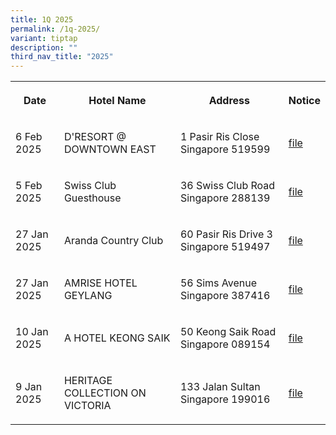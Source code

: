 ```yaml
---
title: 1Q 2025
permalink: /1q-2025/
variant: tiptap
description: ""
third_nav_title: "2025"
---
```

<table style="minWidth: 100px">
<colgroup>
<col>
<col>
<col>
<col>
</colgroup>
<tbody>
<tr>
<th rowspan="1" colspan="1">
<p>Date</p>
</th>
<th rowspan="1" colspan="1">
<p>Hotel Name</p>
</th>
<th rowspan="1" colspan="1">
<p>Address</p>
</th>
<th rowspan="1" colspan="1">
<p>Notice</p>
</th>
</tr>
<tr>
<td rowspan="1" colspan="1">
<p>6 Feb 2025</p>
</td>
<td rowspan="1" colspan="1">
<p>D'RESORT @ DOWNTOWN EAST</p>
</td>
<td rowspan="1" colspan="1">
<p>1 Pasir Ris Close Singapore 519599</p>
</td>
<td rowspan="1" colspan="1">
<p><a href="/files/DRESORT_DOWNTOWN_EAST.pdf" rel="noopener noreferrer nofollow" target="_blank">file</a>
</p>
</td>
</tr>
<tr>
<td rowspan="1" colspan="1">
<p>5 Feb 2025</p>
</td>
<td rowspan="1" colspan="1">
<p>Swiss Club Guesthouse</p>
</td>
<td rowspan="1" colspan="1">
<p>36 Swiss Club Road Singapore 288139</p>
</td>
<td rowspan="1" colspan="1">
<p><a href="/files/Swiss_Club_Guesthouse.pdf" rel="noopener noreferrer nofollow" target="_blank">file</a>
</p>
</td>
</tr>
<tr>
<td rowspan="1" colspan="1">
<p>27 Jan 2025</p>
</td>
<td rowspan="1" colspan="1">
<p>Aranda Country Club</p>
</td>
<td rowspan="1" colspan="1">
<p>60 Pasir Ris Drive 3 Singapore 519497</p>
</td>
<td rowspan="1" colspan="1">
<p><a href="/files/Aranda_Country_Club.pdf" rel="noopener noreferrer nofollow" target="_blank">file</a>
</p>
</td>
</tr>
<tr>
<td rowspan="1" colspan="1">
<p>27 Jan 2025</p>
</td>
<td rowspan="1" colspan="1">
<p>AMRISE HOTEL GEYLANG</p>
</td>
<td rowspan="1" colspan="1">
<p>56 Sims Avenue Singapore 387416</p>
</td>
<td rowspan="1" colspan="1">
<p><a href="/files/AMRISE_HOTEL_GEYLANG.pdf" rel="noopener noreferrer nofollow" target="_blank">file</a>
</p>
</td>
</tr>
<tr>
<td rowspan="1" colspan="1">
<p>10 Jan 2025</p>
</td>
<td rowspan="1" colspan="1">
<p>A HOTEL KEONG SAIK</p>
</td>
<td rowspan="1" colspan="1">
<p>50 Keong Saik Road Singapore 089154</p>
</td>
<td rowspan="1" colspan="1">
<p><a href="/files/a hotel keong saik.pdf" rel="noopener noreferrer nofollow" target="_blank">file</a>
</p>
</td>
</tr>
<tr>
<td rowspan="1" colspan="1">
<p>9 Jan 2025</p>
</td>
<td rowspan="1" colspan="1">
<p>HERITAGE COLLECTION ON VICTORIA</p>
</td>
<td rowspan="1" colspan="1">
<p>133 Jalan Sultan Singapore 199016</p>
</td>
<td rowspan="1" colspan="1">
<p><a href="/files/HERITAGE_COLLECTION_ON_VICTORIA.pdf" rel="noopener noreferrer nofollow" target="_blank">file</a>
</p>
</td>
</tr>
</tbody>
</table>
<p></p>